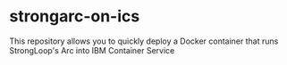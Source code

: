 # strongarc-on-ics
This repository allows you to quickly deploy a Docker container that runs StrongLoop's Arc into IBM Container Service
